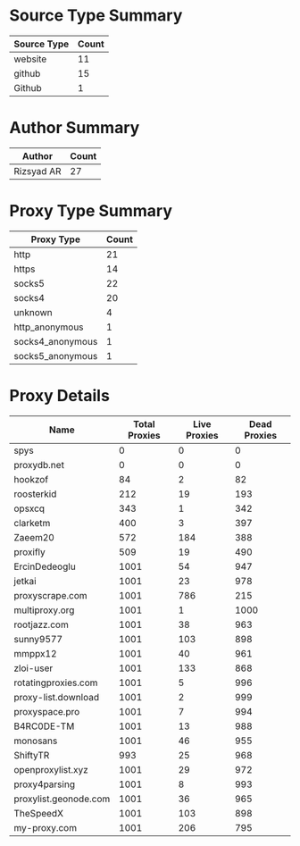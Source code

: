 # Source Type Summary

| Source Type | Count |
|-------------|-------|
| website | 11 |
| github | 15 |
| Github | 1 |


# Author Summary

| Author | Count |
|--------|-------|
| Rizsyad AR | 27 |


# Proxy Type Summary

| Proxy Type | Count |
|------------|-------|
| http | 21 |
| https | 14 |
| socks5 | 22 |
| socks4 | 20 |
| unknown | 4 |
| http_anonymous | 1 |
| socks4_anonymous | 1 |
| socks5_anonymous | 1 |


# Proxy Details

| Name | Total Proxies | Live Proxies | Dead Proxies |
|------|---------------|--------------|---------------|
| spys | 0 | 0 | 0 |
| proxydb.net | 0 | 0 | 0 |
| hookzof | 84 | 2 | 82 |
| roosterkid | 212 | 19 | 193 |
| opsxcq | 343 | 1 | 342 |
| clarketm | 400 | 3 | 397 |
| Zaeem20 | 572 | 184 | 388 |
| proxifly | 509 | 19 | 490 |
| ErcinDedeoglu | 1001 | 54 | 947 |
| jetkai | 1001 | 23 | 978 |
| proxyscrape.com | 1001 | 786 | 215 |
| multiproxy.org | 1001 | 1 | 1000 |
| rootjazz.com | 1001 | 38 | 963 |
| sunny9577 | 1001 | 103 | 898 |
| mmppx12 | 1001 | 40 | 961 |
| zloi-user | 1001 | 133 | 868 |
| rotatingproxies.com | 1001 | 5 | 996 |
| proxy-list.download | 1001 | 2 | 999 |
| proxyspace.pro | 1001 | 7 | 994 |
| B4RC0DE-TM | 1001 | 13 | 988 |
| monosans | 1001 | 46 | 955 |
| ShiftyTR | 993 | 25 | 968 |
| openproxylist.xyz | 1001 | 29 | 972 |
| proxy4parsing | 1001 | 8 | 993 |
| proxylist.geonode.com | 1001 | 36 | 965 |
| TheSpeedX | 1001 | 103 | 898 |
| my-proxy.com | 1001 | 206 | 795 |
